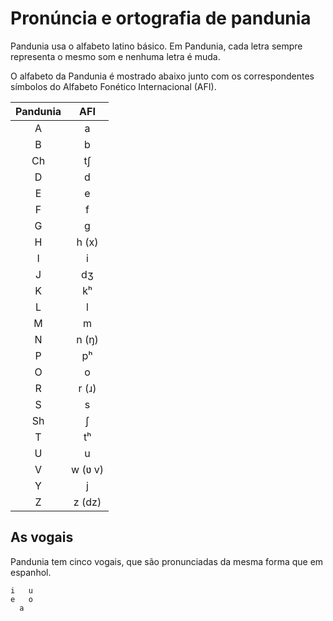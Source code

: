 # Pronúncia e ortografia de pandunia

Pandunia usa o alfabeto latino básico.
Em Pandunia, cada letra sempre representa o mesmo som e nenhuma letra é muda.

O alfabeto da Pandunia é mostrado abaixo junto com os correspondentes símbolos do Alfabeto Fonético Internacional (AFI).

| Pandunia | AFI    |
|:--------:|:------:|
| A        | a      |
| B        | b      |
| Ch       | tʃ     |
| D        | d      |
| E        | e      |
| F        | f      |
| G        | g      |
| H        | h (x)  |
| I        | i      |
| J        | dʒ     |
| K        | kʰ     |
| L        | l      |
| M        | m      |
| N        | n (ŋ)  |
| P        | pʰ     |
| O        | o      |
| R        | r (ɹ)  |
| S        | s      |
| Sh       | ʃ      |
| T        | tʰ     |
| U        | u      |
| V        | w (ʋ v) |
| Y        | j      |
| Z        | z (dz) |


## As vogais

Pandunia tem cinco vogais, que são pronunciadas da mesma forma que em espanhol.

    i   u
    e   o
      a

